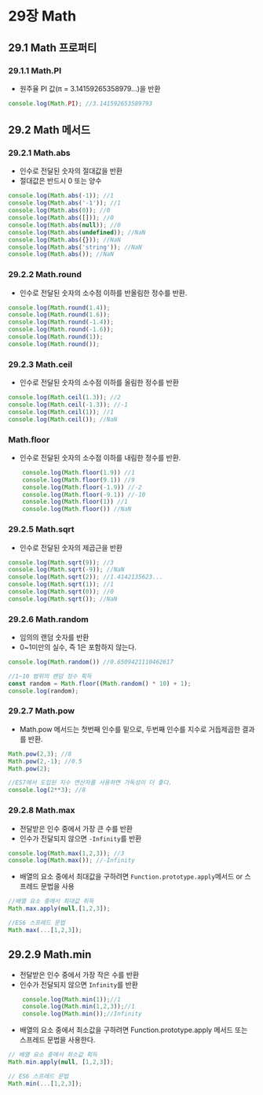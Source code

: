 # 29장 Math
## 29.1 Math 프로퍼티
### 29.1.1 Math.PI
- 원주율 PI 값(π = 3.14159265358979…)을 반환
```jsx
console.log(Math.PI); //3.141592653589793
```
## 29.2 Math 메서드
### 29.2.1 Math.abs
- 인수로 전달된 숫자의 절대값을 반환
- 절대값은 반드시 0 또는 양수
```jsx
console.log(Math.abs(-1)); //1
console.log(Math.abs('-1')); //1
console.log(Math.abs(0)); //0
console.log(Math.abs([])); //0
console.log(Math.abs(null)); //0
console.log(Math.abs(undefined)); //NaN
console.log(Math.abs({})); //NaN
console.log(Math.abs('string')); //NaN
console.log(Math.abs()); //NaN
```

### 29.2.2 Math.round
- 인수로 전달된 숫자의 소수점 이하를 반올림한 정수를 반환.
```jsx
console.log(Math.round(1.4));
console.log(Math.round(1.6));
console.log(Math.round(-1.4));
console.log(Math.round(-1.6));
console.log(Math.round(1));
console.log(Math.round());
```
### 29.2.3 Math.ceil
- 인수로 전달된 숫자의 소수점 이하를 올림한 정수를 반환
```jsx
console.log(Math.ceil(1.3)); //2
console.log(Math.ceil(-1.3)); //-1
console.log(Math.ceil(1)); //1
console.log(Math.ceil()); //NaN
```

### Math.floor
- 인수로 전달된 숫자의 소수점 이하를 내림한 정수를 반환.
```jsx
    console.log(Math.floor(1.9)) //1
    console.log(Math.floor(9.1)) //9
    console.log(Math.floor(-1.9)) //-2
    console.log(Math.floor(-9.1)) //-10
    console.log(Math.floor(1)) //1
    console.log(Math.floor()) //NaN
```

### 29.2.5 Math.sqrt
- 인수로 전달된 숫자의 제곱근을 반환

```jsx
console.log(Math.sqrt(9)); //3
console.log(Math.sqrt(-9)); //NaN
console.log(Math.sqrt(2)); //1.4142135623...
console.log(Math.sqrt(1)); //1
console.log(Math.sqrt(0)); //0
console.log(Math.sqrt()); //NaN
```

### 29.2.6 Math.random
- 임의의 랜덤 숫자를 반환
- 0~1미만의 실수, 즉 1은 포함하지 않는다.
```jsx
console.log(Math.random()) //0.6509421110462617

//1~10 범위의 랜덤 정수 획득
const random = Math.floor((Math.random() * 10) + 1); 
console.log(random);
```

### 29.2.7 Math.pow
- Math.pow 메서드는 첫번째 인수를 밑으로, 두번째 인수를 지수로 거듭제곱한 결과를 반환.
```jsx
Math.pow(2,3); //8
Math.pow(2,-1); //0.5
Math.pow(2);

//ES7에서 도입된 지수 연산자를 사용하면 가독성이 더 좋다.
console.log(2**3); //8

```

### 29.2.8 Math.max
- 전달받은 인수 중에서 가장 큰 수를 반환
- 인수가 전달되지 않으면 `-Infinity`를 반환
```jsx
console.log(Math.max(1,2,3)); //3
console.log(Math.max()); //-Infinity
```

- 배열의 요소 중에서 최대값을 구하려면 `Function.prototype.apply`메서드 or 스프레드 문법을 사용
```jsx
//배열 요소 중에서 최대값 취득
Math.max.apply(null,[1,2,3]);

//ES6 스프레드 문법
Math.max(...[1,2,3]);

```

## 29.2.9 Math.min
- 전달받은 인수 중에서 가장 작은 수를 반환
- 인수가 전달되지 않으면 `Infinity`를 반환
```jsx
    console.log(Math.min(1));//1
    console.log(Math.min(1,2,3));//1
    console.log(Math.min());//Infinity
```
- 배열의 요소 중에서 최소값을 구하려면 Function.prototype.apply 메서드 또는 스프레드 문법을 사용한다.
```jsx
// 배열 요소 중에서 최소값 획득
Math.min.apply(null, [1,2,3]);

// ES6 스프레드 문법
Math.min(...[1,2,3]);
```
